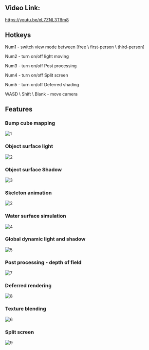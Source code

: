 ## Video Link:

https://youtu.be/eL7ZNL3T8m8

## Hotkeys

Num1 - switch view mode between [free \ first-person \ third-person]

Num2 - turn on/off light moving

Num3 - turn on/off Post processing

Num4 - turn on/off Split screen

Num5 - turn on/off Deferred shading

WASD \ Shift \ Blank - move camera

## Features

### Bump cube mapping

![1](E:\NCL\CSC8502\GameMapDemo\Textures\pic\1.png)

### Object surface light

![2](E:\NCL\CSC8502\GameMapDemo\Textures\pic\2.png)

### Object surface Shadow

![3](E:\NCL\CSC8502\GameMapDemo\Textures\pic\3.png)

### Skeleton animation

![2](E:\NCL\CSC8502\GameMapDemo\Textures\pic\2.gif)

### Water surface simulation

![4](E:\NCL\CSC8502\GameMapDemo\Textures\pic\4.gif)

### Global dynamic light and shadow

![5](E:\NCL\CSC8502\GameMapDemo\Textures\pic\5.png)

### Post processing - depth of field

![7](E:\NCL\CSC8502\GameMapDemo\Textures\pic\7.png)

### Deferred rendering

![8](E:\NCL\CSC8502\GameMapDemo\Textures\pic\8.png)

### Texture blending

![6](E:\NCL\CSC8502\GameMapDemo\Textures\pic\6.gif)

### Split screen

![9](E:\NCL\CSC8502\GameMapDemo\Textures\pic\9.png)